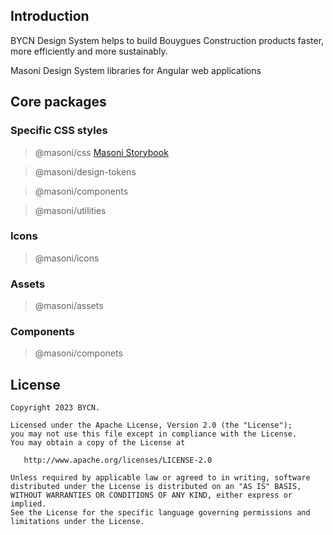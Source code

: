 ## Introduction

BYCN Design System helps to build Bouygues Construction products faster, more efficiently and more sustainably.

Masoni Design System libraries for Angular web applications
## Core packages

### Specific CSS styles

> @masoni/css 
[Masoni Storybook](https://bouygues-construction.pages.github.io/design-system-bycn/main/showcases-css)

> @masoni/design-tokens 

> @masoni/components 

> @masoni/utilities

### Icons

> @masoni/icons

### Assets

> @masoni/assets

### Components

> @masoni/componets

## License

    Copyright 2023 BYCN.

    Licensed under the Apache License, Version 2.0 (the "License");
    you may not use this file except in compliance with the License.
    You may obtain a copy of the License at

       http://www.apache.org/licenses/LICENSE-2.0

    Unless required by applicable law or agreed to in writing, software
    distributed under the License is distributed on an "AS IS" BASIS,
    WITHOUT WARRANTIES OR CONDITIONS OF ANY KIND, either express or implied.
    See the License for the specific language governing permissions and
    limitations under the License.

